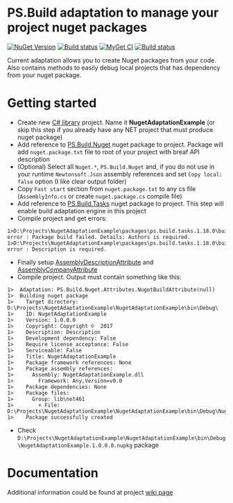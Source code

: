 # PS.Build adaptation to manage your project nuget packages
[![NuGet Version](https://img.shields.io/nuget/v/PS.Build.Nuget.svg?label=master+nuget)](https://www.nuget.org/packages?q=PS.Build.Nuget)
[![Build status](https://ci.appveyor.com/api/projects/status/ur6psdnxcljqnbxq?svg=true)](https://ci.appveyor.com/project/BlackGad/ps-build-nuget)
[![MyGet CI](https://img.shields.io/myget/ps-projects/vpre/ps.build.nuget.svg?label=CI+nuget)](https://www.myget.org/gallery/ps-projects)
[![Build status](https://ci.appveyor.com/api/projects/status/ok5hydixhinsm9rt?svg=true)](https://ci.appveyor.com/project/BlackGad/ps-build-nuget-oohdo)

Current adaptation allows you to create Nuget packages from your code. Also contains methods to easily debug local projects that has dependency from your nuget package.

# Getting started
* Create new [C# library](https://msdn.microsoft.com/en-us/library/f3cye135(v=vs.120).aspx) project. Name it **NugetAdaptationExample** (or skip this step if you already have any NET project that must produce nuget package)
* Add reference to [PS.Build.Nuget](https://www.nuget.org/packages/PS.Build.Nuget/) nuget package to project. Package will add ```nuget.package.txt``` file to root of your project with breaf API description
* (Optional) Select all ```Nuget.*```, ```PS.Build.Nuget``` and, if you do not use in your runtime ```Newtonsoft.Json``` assembly references and set ```Copy local: false``` option (I like clear output folder)
* Copy ```Fast start``` section from ```nuget.package.txt``` to any cs file (```AssemblyInfo.cs``` or create ```nuget.package.cs``` compile file)
* Add reference to [PS.Build.Tasks](https://www.nuget.org/packages/PS.Build.Tasks/) nuget package to project. This step will enable build adaptation engine in this project
* Compile project and get errors:
```
1>D:\Projects\NugetAdaptationExample\packages\ps.build.tasks.1.18.0\build\PS.Build.Tasks.targets(26,3): error : Package build failed. Details: Authors is required.
1>D:\Projects\NugetAdaptationExample\packages\ps.build.tasks.1.18.0\build\PS.Build.Tasks.targets(26,3): error : Description is required.
```
* Finally setup [AssemblyDescriptionAttribute](https://msdn.microsoft.com/en-us/library/system.reflection.assemblydescriptionattribute(v=vs.110).aspx) and [AssemblyCompanyAttribute](https://msdn.microsoft.com/en-us/library/system.reflection.assemblycompanyattribute(v=vs.110).aspx)
* Compile project. Output must contain something like this:
```
1>  Adaptation: PS.Build.Nuget.Attributes.NugetBuildAttribute(null)
1>  Building nuget package
1>    Target directory: D:\Projects\NugetAdaptationExample\NugetAdaptationExample\bin\Debug\
1>    ID: NugetAdaptationExample
1>    Version: 1.0.0.0
1>    Copyright: Copyright ©  2017
1>    Description: Description
1>    Development dependency: False
1>    Require license acceptance: False
1>    Serviceable: False
1>    Title: NugetAdaptationExample
1>    Package framework references: None
1>    Package assembly references: 
1>      Assembly: NugetAdaptationExample.dll
1>        Framework: Any,Version=v0.0
1>    Package dependencies: None
1>    Package files: 
1>      Group: lib\net461
1>        + File: D:\Projects\NugetAdaptationExample\NugetAdaptationExample\bin\Debug\NugetAdaptationExample.dll
1>    Package successfully created
```
* Check ```D:\Projects\NugetAdaptationExample\NugetAdaptationExample\bin\Debug\NugetAdaptationExample.1.0.0.0.nupkg``` package 

# Documentation
Additional information could be found at project [wiki page](https://github.com/BlackGad/PS.Build.Nuget/wiki)
